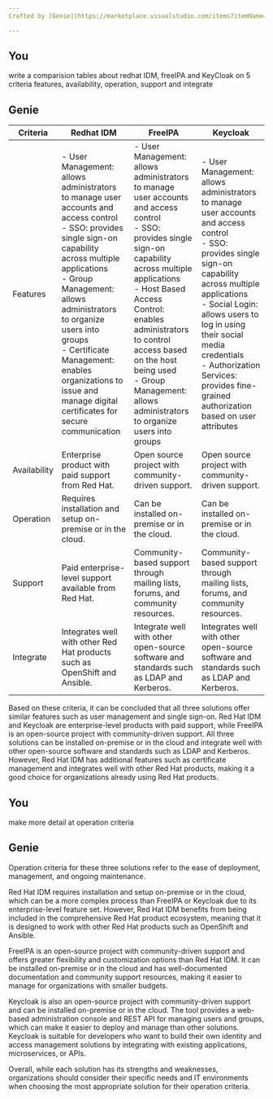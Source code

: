 ```yaml
---
Crafted by [Genie](https://marketplace.visualstudio.com/items?itemName=genieai.chatgpt-vscode)

---
```


## You

write a comparision tables about redhat IDM, freeIPA and KeyCloak on 5 criteria features, availability, operation, support and integrate

## Genie

| Criteria    | Redhat IDM | FreeIPA | Keycloak |
|-------------|------------|---------|----------|
| Features    | - User Management: allows administrators to manage user accounts and access control<br>- SSO: provides single sign-on capability across multiple applications<br>- Group Management: allows administrators to organize users into groups<br>- Certificate Management: enables organizations to issue and manage digital certificates for secure communication | - User Management: allows administrators to manage user accounts and access control<br>- SSO: provides single sign-on capability across multiple applications<br>- Host Based Access Control: enables administrators to control access based on the host being used<br>- Group Management: allows administrators to organize users into groups | - User Management: allows administrators to manage user accounts and access control<br>- SSO: provides single sign-on capability across multiple applications<br>- Social Login: allows users to log in using their social media credentials<br>- Authorization Services: provides fine-grained authorization based on user attributes |
| Availability | Enterprise product with paid support from Red Hat. | Open source project with community-driven support. | Open source project with community-driven support. |
| Operation   | Requires installation and setup on-premise or in the cloud. | Can be installed on-premise or in the cloud. | Can be installed on-premise or in the cloud. |
| Support     | Paid enterprise-level support available from Red Hat. | Community-based support through mailing lists, forums, and community resources. | Community-based support through mailing lists, forums, and community resources. |
| Integrate   | Integrates well with other Red Hat products such as OpenShift and Ansible. | Integrate well with other open-source software and standards such as LDAP and Kerberos. | Integrates well with other open-source software and standards such as LDAP and Kerberos. |

Based on these criteria, it can be concluded that all three solutions offer similar features such as user management and single sign-on. Red Hat IDM and Keycloak are enterprise-level products with paid support, while FreeIPA is an open-source project with community-driven support. All three solutions can be installed on-premise or in the cloud and integrate well with other open-source software and standards such as LDAP and Kerberos. However, Red Hat IDM has additional features such as certificate management and integrates well with other Red Hat products, making it a good choice for organizations already using Red Hat products.

## You

make more detail at operation criteria

## Genie

Operation criteria for these three solutions refer to the ease of deployment, management, and ongoing maintenance. 

Red Hat IDM requires installation and setup on-premise or in the cloud, which can be a more complex process than FreeIPA or Keycloak due to its enterprise-level feature set. However, Red Hat IDM benefits from being included in the comprehensive Red Hat product ecosystem, meaning that it is designed to work with other Red Hat products such as OpenShift and Ansible.

FreeIPA is an open-source project with community-driven support and offers greater flexibility and customization options than Red Hat IDM. It can be installed on-premise or in the cloud and has well-documented documentation and community support resources, making it easier to manage for organizations with smaller budgets.

Keycloak is also an open-source project with community-driven support and can be installed on-premise or in the cloud. The tool provides a web-based administration console and REST API for managing users and groups, which can make it easier to deploy and manage than other solutions. Keycloak is suitable for developers who want to build their own identity and access management solutions by integrating with existing applications, microservices, or APIs.

Overall, while each solution has its strengths and weaknesses, organizations should consider their specific needs and IT environments when choosing the most appropriate solution for their operation criteria.